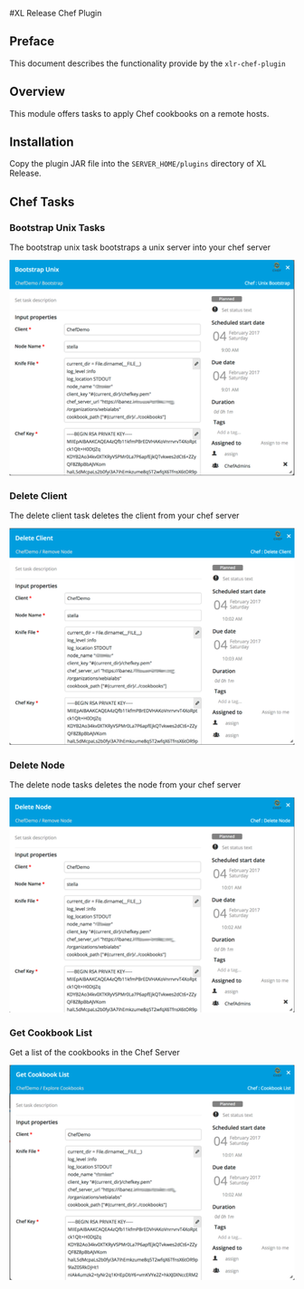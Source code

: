 #XL Release Chef Plugin

## Preface
This document describes the functionality provide by the `xlr-chef-plugin`

## Overview
This module offers tasks to apply Chef cookbooks on a remote hosts.

## Installation
Copy the plugin JAR file into the `SERVER_HOME/plugins` directory of XL Release.


## Chef Tasks

### Bootstrap Unix Tasks
The bootstrap unix task bootstraps a unix server into your chef server

![ChefBootstrapUnix](images/ChefBootstrapUnix.png)

### Delete Client
The delete client task deletes the client from your chef server

![ChefDeleteClient](images/ChefDeleteClient.png)

### Delete Node
The delete node tasks deletes the node from your chef server

![ChefDeleteNode](images/ChefDeleteNode.png)

### Get Cookbook List
Get a list of the cookbooks in the Chef Server

![ChefCookbookList](images/ChefCookbookList.png)
